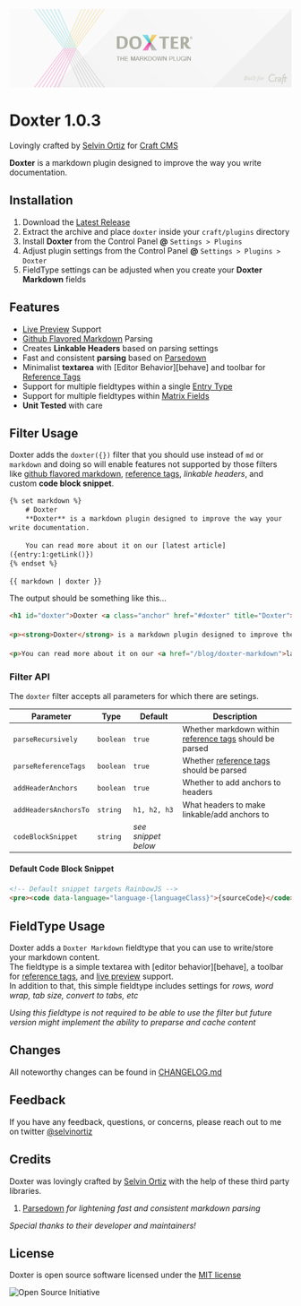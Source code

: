 ![Doxter](resources/img/doxter.png)

# Doxter 1.0.3
Lovingly crafted by [Selvin Ortiz][developer] for [Craft CMS][craft]

**Doxter** is a markdown plugin designed to improve the way you write documentation.

## Installation
1. Download the [Latest Release][release]
2. Extract the archive and place `doxter` inside your `craft/plugins` directory
4. Install **Doxter** from the Control Panel **@** `Settings > Plugins`
5. Adjust plugin settings from the Control Panel **@** `Settings > Plugins > Doxter`
6. FieldType settings can be adjusted when you create your **Doxter Markdown** fields

## Features
* [Live Preview][preview] Support
* [Github Flavored Markdown][gfm] Parsing
* Creates **Linkable Headers** based on parsing settings
* Fast and consistent **parsing** based on [Parsedown][parsedown]
* Minimalist **textarea** with [Editor Behavior][behave] and toolbar for [Reference Tags][refTags]
* Support for multiple fieldtypes within a single [Entry Type][entrytypes]
* Support for multiple fieldtypes within [Matrix Fields][matrix]
* **Unit Tested** with care

## Filter Usage
Doxter adds the `doxter({})` filter that you should use instead of `md` or `markdown` and doing so
will enable features not supported by those filters like [github flavored markdown][gfm], [reference tags][parseRefs], _linkable headers_,
and custom **code block snippet**.

```twig
{% set markdown %}
    # Doxter
    **Doxter** is a markdown plugin designed to improve the way your write documentation.

    You can read more about it on our [latest article]({entry:1:getLink()})
{% endset %}

{{ markdown | doxter }}
```

The output should be something like this...

```html
<h1 id="doxter">Doxter <a class="anchor" href="#doxter" title="Doxter">#</a></h1>

<p><strong>Doxter</strong> is a markdown plugin designed to improve the way your write documentation.</p>

<p>You can read more about it on our <a href="/blog/doxter-markdown">latest post</a><p>
```

### Filter API
The `doxter` filter accepts all parameters for which there are setings.

| Parameter                 | Type          | Default               | Description                                                           |
|-----------------------    |-----------    |--------------------   |----------------------------------------------------------             |
| `parseRecursively`        | `boolean`     | `true`                | Whether markdown within [reference tags][refTags] should be parsed    |
| `parseReferenceTags`      | `boolean`     | `true`                | Whether [reference tags][refTags] should be parsed                    |
| `addHeaderAnchors`        | `boolean`     | `true`                | Whether to add anchors to headers                                     |
| `addHeadersAnchorsTo`     | `string`      | `h1, h2, h3`          | What headers to make linkable/add anchors to                          |
| `codeBlockSnippet`        | `string`      | _see snippet below_   |                                                                      |

#### Default Code Block Snippet
```html
<!-- Default snippet targets RainbowJS -->
<pre><code data-language="language-{languageClass}">{sourceCode}</code></pre>
```

## FieldType Usage
Doxter adds a `Doxter Markdown` fieldtype that you can use to write/store your markdown content.  
The fieldtype is a simple textarea with [editor behavior][behave], a toolbar for [reference tags][refTags], and [live preview][preview] support.  
In addition to that, this simple fieldtype includes settings for _rows, word wrap, tab size, convert to tabs, etc_

_Using this fieldtype is not required to be able to use the filter but future version might implement the ability to preparse and cache content_

## Changes
All noteworthy changes can be found in [CHANGELOG.md][changelog]

## Feedback
If you have any feedback, questions, or concerns, please reach out to me on twitter [@selvinortiz][developer]

## Credits
Doxter was lovingly crafted by [Selvin Ortiz][developer] with the help of these third party libraries.

1. [Parsedown][parsedown] _for lightening fast and consistent markdown parsing_

_Special thanks to their developer and maintainers!_

## License
Doxter is open source software licensed under the [MIT license][license]

![Open Source Initiative][osilogo]

[craft]:http://buildwithcraft.com "Craft CMS"
[developer]:http://twitter.com/selvinortiz "@selvinortiz"
[release]:https://github.com/selvinortiz/craft.doxter/releases "Official Release"
[refTags]:http://buildwithcraft.com/docs/reference-tags "Reference Tags"
[parseRefs]:http://buildwithcraft.com/docs/templating/filters#parseRefs "Reference Tag Filter"
[preview]:http://buildwithcraft.com/features/live-preview "Live Preview"
[matrix]:http://buildwithcraft.com/features/matrix "Matrix"
[entrytypes]:http://buildwithcraft.com/features/entry-types "Entry Types"
[gfm]: https://help.github.com/articles/github-flavored-markdown "Github Flavored Markdown"
[parsedown]:https://github.com/erusev/parsedown "Parsedown"
[changelog]:https://github.com/selvinortiz/craft.doxter/blob/master/CHANGELOG.md "The Changelog"
[license]:https://raw.github.com/selvinortiz/craft.doxter/master/LICENSE "MIT License"
[osilogo]:https://github.com/selvinortiz/craft.doxter/raw/master/resources/img/osilogo.png "Open Source Initiative"

